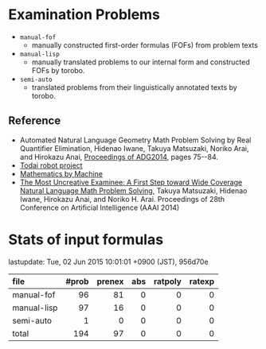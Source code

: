Examination Problems
===========

- `manual-fof`
    - manually constructed first-order formulas (FOFs) from problem texts
- `manual-lisp`
    - manually translated problems to our internal form and constructed FOFs by torobo.
- `semi-auto`
    - translated problems from their linguistically annotated texts by torobo.


## Reference

- Automated Natural Language Geometry Math Problem Solving by Real Quantifier Elimination, Hidenao Iwane, Takuya Matsuzaki, Noriko Arai, and Hirokazu Anai, [Proceedings of ADG2014](http://www.uc.pt/en/congressos/adg/adg2014/program/proceedings),
 pages 75--84.
- [Todai robot project](http://21robot.org/?lang=english)
- [Mathematics by Machine](http://researchmap.jp/?action=cv_download_main&upload_id=65880)
- [The Most Uncreative Examinee: A First Step toward Wide Coverage Natural Language Math Problem Solving](http://researchmap.jp/?action=cv_download_main&upload_id=63092), Takuya Matsuzaki, Hidenao Iwane, Hirokazu Anai, and Noriko H. Arai. Proceedings of 28th Conference on Artificial Intelligence (AAAI 2014)

# Stats of input formulas

lastupdate: Tue, 02 Jun 2015 10:01:01 +0900 (JST), 956d70e

|file| #prob | prenex | abs | ratpoly | ratexp|
|:--|--:|--:|--:|--:|--:|
| manual-fof | 96 | 81 | 0 | 0 | 0 |
| manual-lisp | 97 | 16 | 0 | 0 | 0 |
| semi-auto |  1 | 0 | 0 | 0 | 0 |
|total | 194 | 97 | 0 | 0 | 0 |
